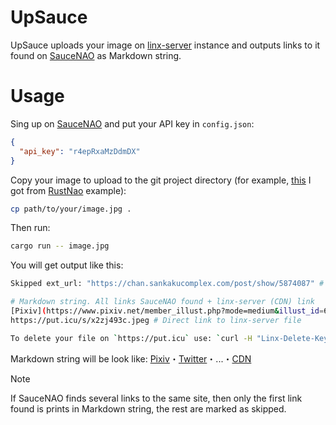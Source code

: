 # UpSauce

UpSauce uploads your image on [linx-server](https://github.com/ZizzyDizzyMC/linx-server/) instance and
outputs links to it found on [SauceNAO](https://saucenao.com) as Markdown string.

# Usage
Sing up on [SauceNAO](https://saucenao.com) and put your API key in `config.json`:

```json
{
  "api_key": "r4epRxaMzDdmDX"
}
```

Copy your image to upload to the git project directory
(for example, [this](https://i.imgur.com/W42kkKS.jpg) I got from [RustNao](https://github.com/ClementTsang/RustNAO) example):

```bash
cp path/to/your/image.jpg . 
```

Then run:
```bash
cargo run -- image.jpg
```

You will get output like this:
```bash
Skipped ext_url: "https://chan.sankakucomplex.com/post/show/5874087" # This source is not included in the next Markdown string

# Markdown string. All links SauceNAO found + linx-server (CDN) link
[Pixiv](https://www.pixiv.net/member_illust.php?mode=medium&illust_id=61477678)・[Twitter](https://twitter.com/i/web/status/837653407900934145)・...・[CDN](https://put.icu/x2zj493c.jpeg)
https://put.icu/s/x2zj493c.jpeg # Direct link to linx-server file

To delete your file on `https://put.icu` use: `curl -H "Linx-Delete-Key: Ypzwq5tT81UkLUiwYuEYXQ5oPWOHaw" -X DELETE https://put.icu/x2zj493c.jpeg` # Delete uploaded file if you no longer need it.
```

Markdown string will be look like: [Pixiv](https://www.pixiv.net/member_illust.php?mode=medium&illust_id=61477678)・[Twitter](https://twitter.com/i/web/status/837653407900934145)・...・[CDN](https://put.icu/x2zj493c.jpeg)

> [!NOTE]
> If SauceNAO finds several links to the same site, then only the first link found is prints in Markdown string, the rest are marked as skipped.
